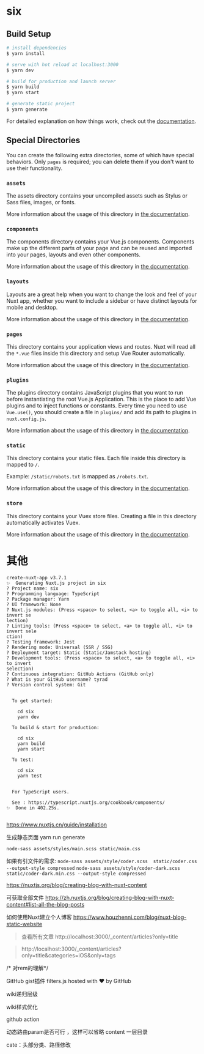 # six

## Build Setup

```bash
# install dependencies
$ yarn install

# serve with hot reload at localhost:3000
$ yarn dev

# build for production and launch server
$ yarn build
$ yarn start

# generate static project
$ yarn generate
```

For detailed explanation on how things work, check out the [documentation](https://nuxtjs.org).

## Special Directories

You can create the following extra directories, some of which have special behaviors. Only `pages` is required; you can delete them if you don't want to use their functionality.

### `assets`

The assets directory contains your uncompiled assets such as Stylus or Sass files, images, or fonts.

More information about the usage of this directory in [the documentation](https://nuxtjs.org/docs/2.x/directory-structure/assets).

### `components`

The components directory contains your Vue.js components. Components make up the different parts of your page and can be reused and imported into your pages, layouts and even other components.

More information about the usage of this directory in [the documentation](https://nuxtjs.org/docs/2.x/directory-structure/components).

### `layouts`

Layouts are a great help when you want to change the look and feel of your Nuxt app, whether you want to include a sidebar or have distinct layouts for mobile and desktop.

More information about the usage of this directory in [the documentation](https://nuxtjs.org/docs/2.x/directory-structure/layouts).


### `pages`

This directory contains your application views and routes. Nuxt will read all the `*.vue` files inside this directory and setup Vue Router automatically.

More information about the usage of this directory in [the documentation](https://nuxtjs.org/docs/2.x/get-started/routing).

### `plugins`

The plugins directory contains JavaScript plugins that you want to run before instantiating the root Vue.js Application. This is the place to add Vue plugins and to inject functions or constants. Every time you need to use `Vue.use()`, you should create a file in `plugins/` and add its path to plugins in `nuxt.config.js`.

More information about the usage of this directory in [the documentation](https://nuxtjs.org/docs/2.x/directory-structure/plugins).

### `static`

This directory contains your static files. Each file inside this directory is mapped to `/`.

Example: `/static/robots.txt` is mapped as `/robots.txt`.

More information about the usage of this directory in [the documentation](https://nuxtjs.org/docs/2.x/directory-structure/static).

### `store`

This directory contains your Vuex store files. Creating a file in this directory automatically activates Vuex.

More information about the usage of this directory in [the documentation](https://nuxtjs.org/docs/2.x/directory-structure/store).

# 其他

```
create-nuxt-app v3.7.1
✨  Generating Nuxt.js project in six
? Project name: six
? Programming language: TypeScript
? Package manager: Yarn
? UI framework: None
? Nuxt.js modules: (Press <space> to select, <a> to toggle all, <i> to invert se
lection)
? Linting tools: (Press <space> to select, <a> to toggle all, <i> to invert sele
ction)
? Testing framework: Jest
? Rendering mode: Universal (SSR / SSG)
? Deployment target: Static (Static/Jamstack hosting)
? Development tools: (Press <space> to select, <a> to toggle all, <i> to invert
selection)
? Continuous integration: GitHub Actions (GitHub only)
? What is your GitHub username? tyrad
? Version control system: Git


  To get started:

	cd six
	yarn dev

  To build & start for production:

	cd six
	yarn build
	yarn start

  To test:

	cd six
	yarn test


  For TypeScript users.

  See : https://typescript.nuxtjs.org/cookbook/components/
✨  Done in 402.25s.
 
```


https://www.nuxtjs.cn/guide/installation


生成静态页面 yarn run generate


`node-sass assets/styles/main.scss static/main.css`

如果有引文件的需求:
`node-sass assets/style/coder.scss  static/coder.css --output-style compressed`
`node-sass assets/style/coder-dark.scss  static/coder-dark.min.css --output-style compressed`


https://nuxtjs.org/blog/creating-blog-with-nuxt-content

可获取全部文件
https://zh.nuxtjs.org/blog/creating-blog-with-nuxt-content#list-all-the-blog-posts

如何使用Nuxt建立个人博客
https://www.houzhenni.com/blog/nuxt-blog-static-website



> 查看所有文章 http://localhost:3000/_content/articles?only=title


> http://localhost:3000/_content/articles?only=title&categories=iOS&only=tags


/* 对rem的理解*/


GitHub gist插件 filters.js hosted with ❤ by GitHub


wiki递归层级

wiki样式优化

github action

动态路由param是否可行 ，这样可以省略  content 一层目录

cate：头部分类、路径修改
